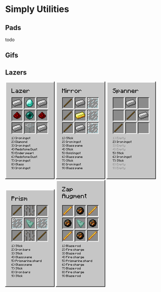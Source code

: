 Simply Utilities
================

Pads
----
todo

Gifs
------

Lazers
------
![Lazer](doc/r_lazer.png)
![Mirror](doc/r_mirror.png)
![Spanner](doc/r_spanner.png)
![Prism](doc/r_prism.png)
![Zap](doc/r_zap_augment.png)

